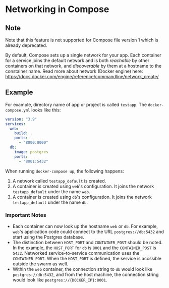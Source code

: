 # Networking in Compose

## Note

Note that this feature is not supported for Compose file version 1 which is already deprecated.

By default, Compose sets up a single network for your app. Each container for a service joins the default network and is both _reachable_ by other containers on that network, and _discoverable_ by them at a hostname to the constainer name. Read more about network (Docker engine) here: <https://docs.docker.com/engine/reference/commandline/network_create/>

## Example

For example, directory name of app or project is called `testapp`. The `docker-compose.yml` looks like this:

```yml
version: "3.9"
services:
  web:
    build: .
    ports:
      - "8000:8000"
  db:
    image: postgres
    ports:
      - "8001:5432"
```

When running `docker-compose up`, the following happens:

1. A network called `testapp_default` is created.
2. A container is created using `web`'s configuration. It joins the network `testapp_default` under the name `web`.
3. A container is created using `db`'s configuration. It joins the network `testapp_default` under the name `db`.

### Important Notes

- Each container can now look up the hostname `web` or `db`. For example, `web`'s application code could connect to the URL `postgres://db:5432` and start using the Postgres database.
- The distinction between `HOST_PORT` and `CONTAINER_POST` should be noted. In the example, the `HOST_PORT` for `db` is `8001` and the `CONTAINER_POST` is `5432`. Networked service-to-service communication uses the `CONTAINER_PORT`. When the `HOST_PORT` is defined, the service is accssible outside the swarm as well.
- Within the `web` container, the connection string to `db` would look like `postgres://db:5432`, and from the host machine, the connection string would look like `postgres://{DOCKER_IP}:8001`.
